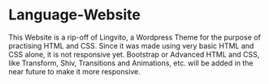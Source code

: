 # Language-Website
This Website is a rip-off of Lingvito, a Wordpress Theme for the purpose of  practising HTML and CSS.
Since it was made using very basic HTML and CSS alone, it is not responsive yet.
Bootstrap or Advanced HTML and CSS, like Transform, Shiv, Transitions and Animations, etc. will be added in the near future to make it more responsive.
